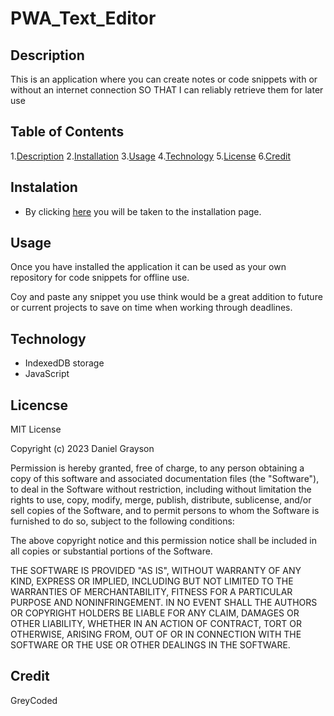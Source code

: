 # PWA_Text_Editor

## Description
This is an application where you can create notes or code snippets with or without an internet connection SO THAT I can reliably retrieve them for later use

## Table of Contents

1.[Description](#description)
2.[Installation](#instalation)
3.[Usage](#usage)
4.[Technology](#technology)
5.[License](#licencse)
6.[Credit](#credit)

## Instalation

- By clicking <a href ="https://vast-plains-12207-cccd10825cbe.herokuapp.com/">here</a> you will be taken to the installation page.

## Usage

Once you have installed the application it can be used as your own repository for code snippets for offline use.

Coy and paste any snippet you use think would be a great addition to future or current projects to save on time when working through deadlines. 

## Technology 

- IndexedDB storage
- JavaScript

## Licencse

 MIT License

Copyright (c) 2023 Daniel Grayson

Permission is hereby granted, free of charge, to any person obtaining a copy
of this software and associated documentation files (the "Software"), to deal
in the Software without restriction, including without limitation the rights
to use, copy, modify, merge, publish, distribute, sublicense, and/or sell
copies of the Software, and to permit persons to whom the Software is
furnished to do so, subject to the following conditions:

The above copyright notice and this permission notice shall be included in all
copies or substantial portions of the Software.

THE SOFTWARE IS PROVIDED "AS IS", WITHOUT WARRANTY OF ANY KIND, EXPRESS OR
IMPLIED, INCLUDING BUT NOT LIMITED TO THE WARRANTIES OF MERCHANTABILITY,
FITNESS FOR A PARTICULAR PURPOSE AND NONINFRINGEMENT. IN NO EVENT SHALL THE
AUTHORS OR COPYRIGHT HOLDERS BE LIABLE FOR ANY CLAIM, DAMAGES OR OTHER
LIABILITY, WHETHER IN AN ACTION OF CONTRACT, TORT OR OTHERWISE, ARISING FROM,
OUT OF OR IN CONNECTION WITH THE SOFTWARE OR THE USE OR OTHER DEALINGS IN THE
SOFTWARE.


## Credit

GreyCoded 
